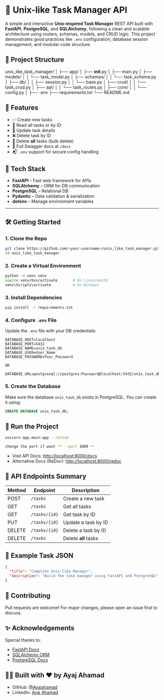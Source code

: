 # 🧰 Unix-like Task Manager API

A simple and interactive **Unix-inspired Task Manager** REST API built with **FastAPI**, **PostgreSQL**, and **SQLAlchemy**, following a clean and scalable architecture using routers, schemas, models, and CRUD logic. This project demonstrates good practices like `.env` configuration, database session management, and modular code structure.

## 📂 Project Structure

unix_like_task_manager/
│
├── app/
│   ├── __init__.py
│   ├── main.py
│   ├── models/
│   │   └── task_model.py
│   ├── schemas/
│   │   └── task_schema.py
│   ├── db/
│   │   ├── session.py
│   │   └── base.py
│   ├── crud/
│   │   └── task_crud.py
│   ├── api/
│   │   └── task_routes.py
│   ├── core/
│   │   └── config.py
│
├── .env
├── requirements.txt
└── README.md

## 🔧 Features

- ✅ Create new tasks
- 📖 Read all tasks or by ID
- 🔄 Update task details
- ❌ Delete task by ID
- 🧹 Delete **all** tasks (bulk delete)
- 🧾 Full Swagger docs at `/docs`
- 📬 `.env` support for secure config handling

## 🚀 Tech Stack

- **FastAPI** – Fast web framework for APIs
- **SQLAlchemy** – ORM for DB communication
- **PostgreSQL** – Relational DB
- **Pydantic** – Data validation & serialization
- **dotenv** – Manage environment variables

-----------------------------------------------------------------

## 🛠️ Getting Started

### 1. Clone the Repo

```bash
git clone https://github.com/<your-username>/unix_like_task_manager.git
cd unix_like_task_manager
```

### 2. Create a Virtual Environment

```bash
python -m venv venv
source venv/bin/activate       # On Linux/macOS
venv\Scripts\activate          # On Windows
```

### 3. Install Dependencies

```bash
pip install -r requirements.txt
```

### 4. Configure `.env` File

Update the `.env` file with your DB credentials:

```env
DATABASE_HOST=localhost
DATABASE_PORT=5432
DATABASE_NAME=unix_task_db
DATABASE_USER=User_Name
DATABASE_PASSWORD=Your_Password

OR

DATABASE_URL=postgresql://postgres:Password@localhost:5432/unix_task_db
```

### 5. Create the Database

Make sure the database `unix_task_db` exists in PostgreSQL. You can create it using:

```sql
CREATE DATABASE unix_task_db;
```

## 🧪 Run the Project

```bash
uvicorn app.main:app --reload 

chenge the port if want ** --port 1000 **
```

- Visit API Docs: [http://localhost:8000/docs](http://localhost:8000/docs)
- Alternative Docs (ReDoc): [http://localhost:8000/redoc](http://localhost:8000/redoc)


## 🧾 API Endpoints Summary

| Method | Endpoint           | Description             |
|--------|--------------------|-------------------------|
| POST   | `/tasks`           | Create a new task       |
| GET    | `/tasks`           | Get all tasks           |
| GET    | `/tasks/{id}`      | Get task by ID          |
| PUT    | `/tasks/{id}`      | Update a task by ID     |
| DELETE | `/tasks/{id}`      | Delete a task by ID     |
| DELETE | `/tasks`           | Delete **all** tasks    |


## 💬 Example Task JSON

```json
{
  "title": "Complete Unix-like Manager",
  "description": "Build the task manager using FastAPI and PostgreSQL"
}
```

## 🤝 Contributing

Pull requests are welcome! For major changes, please open an issue first to discuss.


## ✨ Acknowledgements

Special thanks to:
- [FastAPI Docs](https://fastapi.tiangolo.com/)
- [SQLAlchemy ORM](https://docs.sqlalchemy.org/)
- [PostgreSQL Docs](https://www.postgresql.org/docs/)


## 👨‍💻 Built with ❤️ by Ayaj Ahamad

- GitHub: [@Ayajahamad](https://github.com/Ayajahamad)
- LinkedIn: [Ayaj Ahamad](https://linkedin.com/in/ayaj-ahamad-732153229/)
